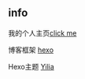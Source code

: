## info

我的个人主页[click me](https://oceanover.github.io/)

博客框架 [hexo](https://hexo.io/zh-cn/)

Hexo主题 [Yilia](https://github.com/litten/hexo-theme-yilia)
